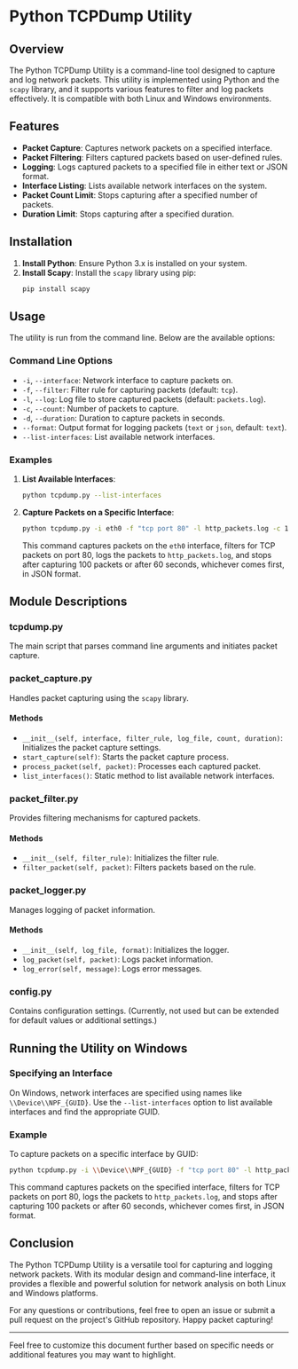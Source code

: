 # Python TCPDump Utility

## Overview

The Python TCPDump Utility is a command-line tool designed to capture and log network packets. This utility is implemented using Python and the `scapy` library, and it supports various features to filter and log packets effectively. It is compatible with both Linux and Windows environments.

## Features

- **Packet Capture**: Captures network packets on a specified interface.
- **Packet Filtering**: Filters captured packets based on user-defined rules.
- **Logging**: Logs captured packets to a specified file in either text or JSON format.
- **Interface Listing**: Lists available network interfaces on the system.
- **Packet Count Limit**: Stops capturing after a specified number of packets.
- **Duration Limit**: Stops capturing after a specified duration.

## Installation

1. **Install Python**: Ensure Python 3.x is installed on your system.
2. **Install Scapy**: Install the `scapy` library using pip:
   ```sh
   pip install scapy
   ```

## Usage

The utility is run from the command line. Below are the available options:

### Command Line Options

- `-i`, `--interface`: Network interface to capture packets on.
- `-f`, `--filter`: Filter rule for capturing packets (default: `tcp`).
- `-l`, `--log`: Log file to store captured packets (default: `packets.log`).
- `-c`, `--count`: Number of packets to capture.
- `-d`, `--duration`: Duration to capture packets in seconds.
- `--format`: Output format for logging packets (`text` or `json`, default: `text`).
- `--list-interfaces`: List available network interfaces.

### Examples

1. **List Available Interfaces**:
   ```sh
   python tcpdump.py --list-interfaces
   ```

2. **Capture Packets on a Specific Interface**:
   ```sh
   python tcpdump.py -i eth0 -f "tcp port 80" -l http_packets.log -c 100 -d 60 --format json
   ```
   This command captures packets on the `eth0` interface, filters for TCP packets on port 80, logs the packets to `http_packets.log`, and stops after capturing 100 packets or after 60 seconds, whichever comes first, in JSON format.

## Module Descriptions

### tcpdump.py

The main script that parses command line arguments and initiates packet capture.

### packet_capture.py

Handles packet capturing using the `scapy` library.

#### Methods

- `__init__(self, interface, filter_rule, log_file, count, duration)`: Initializes the packet capture settings.
- `start_capture(self)`: Starts the packet capture process.
- `process_packet(self, packet)`: Processes each captured packet.
- `list_interfaces()`: Static method to list available network interfaces.

### packet_filter.py

Provides filtering mechanisms for captured packets.

#### Methods

- `__init__(self, filter_rule)`: Initializes the filter rule.
- `filter_packet(self, packet)`: Filters packets based on the rule.

### packet_logger.py

Manages logging of packet information.

#### Methods

- `__init__(self, log_file, format)`: Initializes the logger.
- `log_packet(self, packet)`: Logs packet information.
- `log_error(self, message)`: Logs error messages.

### config.py

Contains configuration settings. (Currently, not used but can be extended for default values or additional settings.)

## Running the Utility on Windows

### Specifying an Interface

On Windows, network interfaces are specified using names like `\\Device\\NPF_{GUID}`. Use the `--list-interfaces` option to list available interfaces and find the appropriate GUID.

### Example

To capture packets on a specific interface by GUID:

```sh
python tcpdump.py -i \\Device\\NPF_{GUID} -f "tcp port 80" -l http_packets.log -c 100 -d 60 --format json
```

This command captures packets on the specified interface, filters for TCP packets on port 80, logs the packets to `http_packets.log`, and stops after capturing 100 packets or after 60 seconds, whichever comes first, in JSON format.

## Conclusion

The Python TCPDump Utility is a versatile tool for capturing and logging network packets. With its modular design and command-line interface, it provides a flexible and powerful solution for network analysis on both Linux and Windows platforms.

For any questions or contributions, feel free to open an issue or submit a pull request on the project's GitHub repository. Happy packet capturing!

---

Feel free to customize this document further based on specific needs or additional features you may want to highlight.
